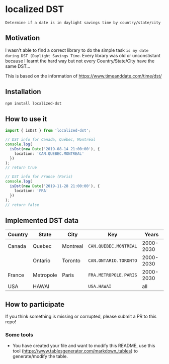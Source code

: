 # localized DST

`Determine if a date is in daylight savings time by country/state/city`

## Motivation

I wasn't able to find a correct library to do the simple task `is my date during DST (Daylight Savings Time`. Every library was old or unconstistant because I learnt the hard way but not every Country/State/City have the same DST...

This is based on the information of https://www.timeanddate.com/time/dst/

## Installation

```bash
npm install localized-dst
```

## How to use it

```ts
import { isDst } from 'localized-dst';

// DST info for Canada, Québec, Montréal
console.log(
  isDst(new Date('2019-08-14 21:00:00'), {
    location: 'CAN.QUEBEC.MONTREAL'
  })
);
// return true

// DST info for France (Paris)
console.log(
  isDst(new Date('2019-11-28 21:00:00'), {
    location: 'FRA'
  })
);
// return false
```

## Implemented DST data

| Country | State     | City     | Key                   | Years     |
| ------- | --------- | -------- | --------------------- | --------- |
| Canada  | Quebec    | Montreal | `CAN.QUEBEC.MONTREAL` | 2000-2030 |
|         | Ontario   | Toronto  | `CAN.ONTARIO.TORONTO` | 2000-2030 |
| France  | Metropole | Paris    | `FRA.METROPOLE.PARIS` | 2000-2030 |
| USA     | HAWAI     |          | `USA.HAWAI`           | all       |

## How to participate

If you think something is missing or corrupted, please submit a PR to this repo!

### Some tools

- You have created your file and want to modify this README, use this tool (https://www.tablesgenerator.com/markdown_tables) to generate/modify the table.
